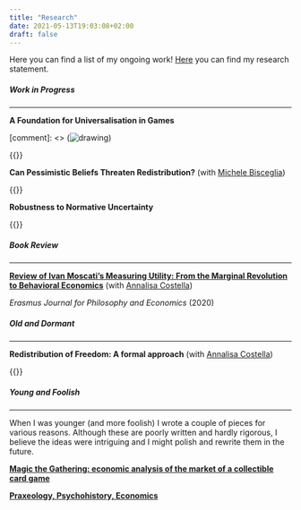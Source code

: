 ```yaml
---
title: "Research"
date: 2021-05-13T19:03:08+02:00
draft: false
---
```


Here you can find a list of my ongoing work! [Here](https://enricomattiasalonia.com/statement/) you can find my research statement.

##### Work in Progress

---

**A Foundation for Universalisation in Games**

[comment]: <> (![drawing](dream_TradingCard.jg))

{{<hideuni>}}

**Can Pessimistic Beliefs Threaten Redistribution?** (with [Michele Bisceglia](https://www.tse-fr.eu/fr/people/michele-bisceglia))

{{<hidevoi>}}

**Robustness to Normative Uncertainty** 

{{<hidenormative>}}


##### Book Review

---

[**Review of Ivan Moscati’s Measuring Utility: From the Marginal Revolution to Behavioral Economics**](https://ejpe.org/journal/article/view/469/337)
(with [Annalisa Costella](https://www.eur.nl/people/annalisa-costella))

_Erasmus Journal for Philosophy and Economics_ (2020)


##### Old and Dormant

---

**Redistribution of Freedom: A formal approach** (with [Annalisa Costella](https://www.eur.nl/people/annalisa-costella))

{{<hidefreedom>}}


##### Young and Foolish

---

When I was younger (and more foolish) I wrote a couple of pieces for various reasons. Although these are poorly written and hardly rigorous, I believe the ideas were intriguing and I might polish and rewrite them in the future.

[**Magic the Gathering: economic analysis of the market of a collectible card game**](https://drive.google.com/file/d/15yPA-a-yTn5jF90XFUiu9AZ7T88ubzlS/view?usp=sharing)

[**Praxeology, Psychohistory, Economics**](https://drive.google.com/file/d/1wC50V4HI6mnFPW1gmyGW6v0mHXF-Tde_/view?usp=sharing)
